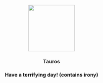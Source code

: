 <p align="center">
    <img src="https://raw.githubusercontent.com/PokeAPI/sprites/master/sprites/pokemon/128.png" width="150" height="150">
</p>
<h3 align="center"> <b>Tauros</b></h3>
<h3 align="center">Have a terrifying day! (contains irony)</h3>
